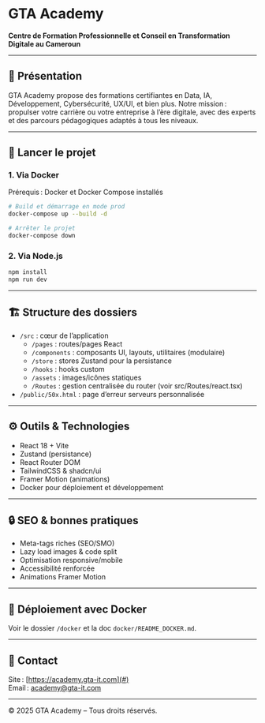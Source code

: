 
# GTA Academy

**Centre de Formation Professionnelle et Conseil en Transformation Digitale au Cameroun**

---

## 📖 Présentation

GTA Academy propose des formations certifiantes en Data, IA, Développement, Cybersécurité, UX/UI, et bien plus. Notre mission : propulser votre carrière ou votre entreprise à l’ère digitale, avec des experts et des parcours pédagogiques adaptés à tous les niveaux.

---

## 🚀 Lancer le projet

### 1. Via Docker

Prérequis : Docker et Docker Compose installés

```bash
# Build et démarrage en mode prod
docker-compose up --build -d

# Arrêter le projet
docker-compose down
```

### 2. Via Node.js

```bash
npm install
npm run dev
```

---

## 🏗️ Structure des dossiers

- `/src` : cœur de l’application
  - `/pages` : routes/pages React
  - `/components` : composants UI, layouts, utilitaires (modulaire)
  - `/store` : stores Zustand pour la persistance
  - `/hooks` : hooks custom
  - `/assets` : images/icônes statiques
  - `/Routes` : gestion centralisée du router (voir src/Routes/react.tsx)
- `/public/50x.html` : page d’erreur serveurs personnalisée

---

## ⚙️ Outils & Technologies

- React 18 + Vite
- Zustand (persistance)
- React Router DOM
- TailwindCSS & shadcn/ui
- Framer Motion (animations)
- Docker pour déploiement et développement

---

## 🔒 SEO & bonnes pratiques

- Meta-tags riches (SEO/SMO)
- Lazy load images & code split
- Optimisation responsive/mobile
- Accessibilité renforcée
- Animations Framer Motion

---

## 🐳 Déploiement avec Docker

Voir le dossier `/docker` et la doc `docker/README_DOCKER.md`.

---

## 🤝 Contact

Site : [https://academy.gta-it.com](#)  
Email : <academy@gta-it.com>

---

© 2025 GTA Academy – Tous droits réservés.
